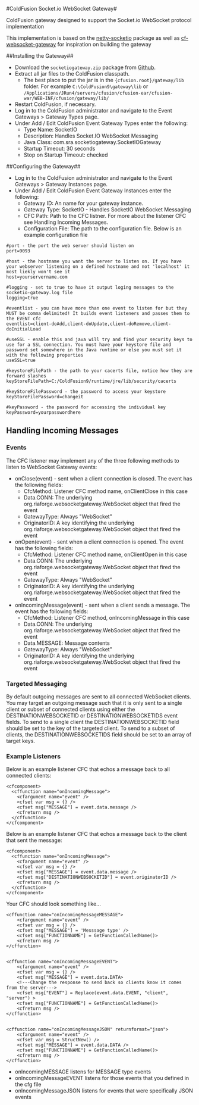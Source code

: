 #ColdFusion Socket.io WebSocket Gateway#

ColdFusion gateway designed to support the Socket.io WebSocket protocol implementation

This implementation is based on the [netty-socketio](https://github.com/mrniko/netty-socketio) package as well as [cf-websocket-gateway](https://github.com/nmische/cf-websocket-gateway) for inspiration on building the gateway

##Installing the Gateway##
* Download the `socketiogateway.zip` package from [Github](https://github.com/softwarezman/cf-socketiogateway/downloads).
* Extract all jar files to the ColdFusion classpath.
    * The best place to put the jar is in the `{cfusion.root}/gateway/lib` folder. For example `C:\ColdFusion9\gateway\lib` or `/Applications/JRun4/servers/cfusion/cfusion-ear/cfusion-war/WEB-INF/cfusion/gateway/lib/`
* Restart ColdFusion, if necessary.
* Log in to the ColdFusion administrator and navigate to the Event Gateways > Gateway Types page.
* Under Add / Edit ColdFusion Event Gateway Types enter the following:
    * Type Name: SocketIO
    * Description: Handles Socket.IO WebSocket Messaging
    * Java Class: com.sra.socketiogateway.SocketIOGateway
    * Startup Timeout: 30 seconds
    * Stop on Startup Timeout: checked

##Configuring the Gateway##
* Log in to the ColdFusion administrator and navigate to the Event Gateways > Gateway Instances page.
* Under Add / Edit ColdFusion Event Gateway Instances enter the following:
    * Gateway ID: An name for your gateway instance.
    * Gateway Type: SocketIO - Handles SocketIO WebSocket Messaging
    * CFC Path: Path to the CFC listner. For more about the listener CFC see Handling Incoming Messages.
    * Configuration File: The path to the configuration file. Below is an example configuration file
	
```
#port - the port the web server should listen on
port=9093

#host - the hostname you want the server to listen on. If you have your webserver listening on a defined hostname and not 'localhost' it most liekly won't see it
host=yourservername.com

#logging - set to true to have it output loging messages to the socketio-gateway.log file
logging=true

#eventlist - you can have more than one event to listen for but they MUST be comma delimited! It builds event listeners and passes them to the EVENT cfc
eventlist=client-doAdd,client-doUpdate,client-doRemove,client-doInitialLoad

#useSSL - enable this and java will try and find your security keys to use for a SSL connection. You must have your keystore file and password set somewhere in the Java runtime or else you must set it with the following properties
useSSL=true

#keystoreFilePath - the path to your cacerts file, notice how they are forward slashes
keyStoreFilePath=C:/ColdFusion9/runtime/jre/lib/security/cacerts

#keyStoreFilePassword - the password to access your keystore
keyStoreFilePassword=changeit

#keyPassword - the password for accessing the individual key
keyPassword=yourpasswordhere
```

## Handling Incoming Messages ##

### Events ###

The CFC listener may implement any of the three following methods to listen
to WebSocket Gateway events:

* onClose(event) - sent when a client connection is closed. The event has the following fields:
    * CfcMethod: Listener CFC method name, onClientClose in this case
    * Data.CONN: The underlying org.riaforge.websocketgateway.WebSocket object that fired the event
    * GatewayType: Always "WebSocket"
    * OriginatorID: A key identifying the underlying org.riaforge.websocketgateway.WebSocket object that fired the event
* onOpen(event) - sent when a client connection is opened. The event has the following fields:
    * CfcMethod: Listener CFC method name, onClientOpen in this case
    * Data.CONN: The underlying org.riaforge.websocketgateway.WebSocket object that fired the event
    * GatewayType: Always "WebSocket"
    * OriginatorID: A key identifying the underlying org.riaforge.websocketgateway.WebSocket object that fired the event
* onIncomingMessage(event) - sent when a client sends a message. The event has the following fields:
    * CfcMethod: Listener CFC method, onIncomingMessage in this case
    * Data.CONN: The underlying org.riaforge.websocketgateway.WebSocket object that fired the event
    * Data.MESSAGE: Message contents
    * GatewayType: Always "WebSocket"
    * OriginatorID: A key identifying the underlying org.riaforge.websocketgateway.WebSocket object that fired the event

### Targeted Messaging ###

By default outgoing messages are sent to all connected WebSocket clients. You may target an outgoing message such that it is only sent to a single client or subset of connected clients using either the DESTINATIONWEBSOCKETID or DESTINATIONWEBSOCKETIDS event fields. To send to a single client the DESTINATIONWEBSOCKETID field should be set to the key of the targeted client. To send to a subset of clients, the DESTINATIONWEBSOCKETIDS field should be set to an array of target keys.
### Example Listeners ###

Below is an example listener CFC that echos a message back to all connected clients:

    <cfcomponent>
      <cffunction name="onIncomingMessage">
        <cfargument name="event" />
        <cfset var msg = {} />
        <cfset msg["MESSAGE"] = event.data.message />
        <cfreturn msg />
      </cffunction>
    </cfcomponent>

Below is an example listener CFC that echos a message back to the client that sent the message:

    <cfcomponent>
      <cffunction name="onIncomingMessage">
        <cfargument name="event" />
        <cfset var msg = {} />
        <cfset msg["MESSAGE"] = event.data.message />
        <cfset msg["DESTINATIONWEBSOCKETID"] = event.originatorID />
        <cfreturn msg />
      </cffunction>
    </cfcomponent>

Your CFC should look something like...
<cfcomponent>
	
	<cffunction name="onIncomingMessageMESSAGE">
		<cfargument name="event" />
		<cfset var msg = {} />
		<cfset msg["MESSAGE"] = 'Messsage type' />
		<cfset msg["FUNCTIONNAME"] = GetFunctionCalledName()>
		<cfreturn msg />
	</cffunction>
	
	
	<cffunction name="onIncomingMessageEVENT">
		<cfargument name="event" />
		<cfset var msg = {} />
		<cfset msg["MESSAGE"] = event.data.DATA>
		<!---Change the response to send back so clients know it comes from the server--->
		<cfset msg["EVENT"] = Replace(event.data.EVENT, "client", "server") > 
		<cfset msg["FUNCTIONNAME"] = GetFunctionCalledName()>
		<cfreturn msg />
	</cffunction>
	
	
	<cffunction name="onIncomingMessageJSON" returnformat="json">
		<cfargument name="event" />
		<cfset var msg = StructNew() />
		<cfset msg["MESSAGE"] = event.data.DATA />
		<cfset msg["FUNCTIONNAME"] = GetFunctionCalledName()>
		<cfreturn msg />		
	</cffunction>
</cfcomponent>

* onIncomingMESSAGE listens for MESSAGE type events
* onIncomingMessageEVENT listens for those events that you defined in the cfg file
* onIncomingMessageJSON listens for events that were specifically JSON events